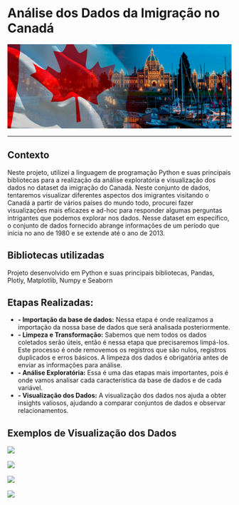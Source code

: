 # Análise dos Dados da Imigração no Canadá

<p align="center"><img src="./canada_image.jpg" ></p>

---
## Contexto


Neste projeto, utilizei a linguagem de programação Python e suas principais bibliotecas para a realização da análise exploratória e visualização dos dados no dataset da imigração do Canadá. Neste conjunto de dados, tentaremos visualizar diferentes aspectos dos imigrantes visitando o Canadá a partir de vários países do mundo todo, procurei fazer visualizações mais eficazes e ad-hoc para responder  algumas perguntas intrigantes que podemos explorar nos dados. Nesse dataset em específico, o conjunto de dados fornecido abrange informações de um período que inicia no ano de 1980  e se extende até o ano de 2013.

## Bibliotecas utilizadas

Projeto desenvolvido em Python e suas principais bibliotecas, Pandas, Plotly, Matplotlib, Numpy e Seaborn 

## Etapas Realizadas:

* **- Importação da base de dados:**  Nessa etapa é onde realizamos a importação da nossa base de dados que será analisada posteriormente.
* **- Limpeza e Transformação:** Sabemos que nem todos os dados coletados serão úteis, então é nessa etapa que precisaremos limpá-los. Este processo é onde removemos os registros que são nulos, registros duplicados e erros básicos. A limpeza dos dados é obrigatória antes de enviar as informações para análise.
* **- Análise Exploratória:** Essa é uma das etapas mais importantes, pois é onde vamos analisar cada característica da base de dados e de cada variável.
* **- Visualização dos Dados:** A visualização dos dados nos ajuda a obter insights valiosos, ajudando a comparar conjuntos de dados e observar relacionamentos. 


## Exemplos de Visualização dos Dados

<p align="left"><img src="./image_01.jpg" ></p>

<p align="left"><img src="./image_02.jpg" ></p>

<p align="left"><img src="./image_03.jpg" ></p>

<p align="left"><img src="./image_04.jpg" ></p>
